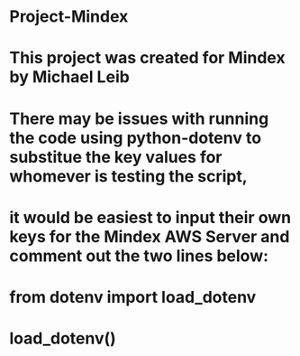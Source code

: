 # Project-Mindex

# This project was created for Mindex by Michael Leib

# There may be issues with running the code using python-dotenv to substitue the key values for whomever is testing the script, 
# it would be easiest to input their own keys for the Mindex AWS Server and comment out the two lines below:

# from dotenv import load_dotenv
# load_dotenv()
